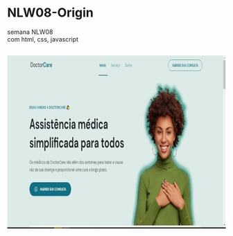 # NLW08-Origin
 semana NLW08<br>
  com html, css, javascript
<br>
    
##

<img align="center" alt="Elizabeth-Js" height="400" width="800" src="https://github.com/elizabethesantos/NLW08-Origin/blob/main/DoctorCare-NLW08.jpeg">
